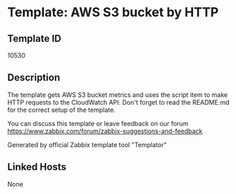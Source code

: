 # Template: AWS S3 bucket by HTTP

## Template ID
10530

## Description
The template gets AWS S3 bucket metrics and uses the script item to make HTTP requests to the CloudWatch API.
Don't forget to read the README.md for the correct setup of the template.

You can discuss this template or leave feedback on our forum https://www.zabbix.com/forum/zabbix-suggestions-and-feedback

Generated by official Zabbix template tool "Templator"

## Linked Hosts
None

